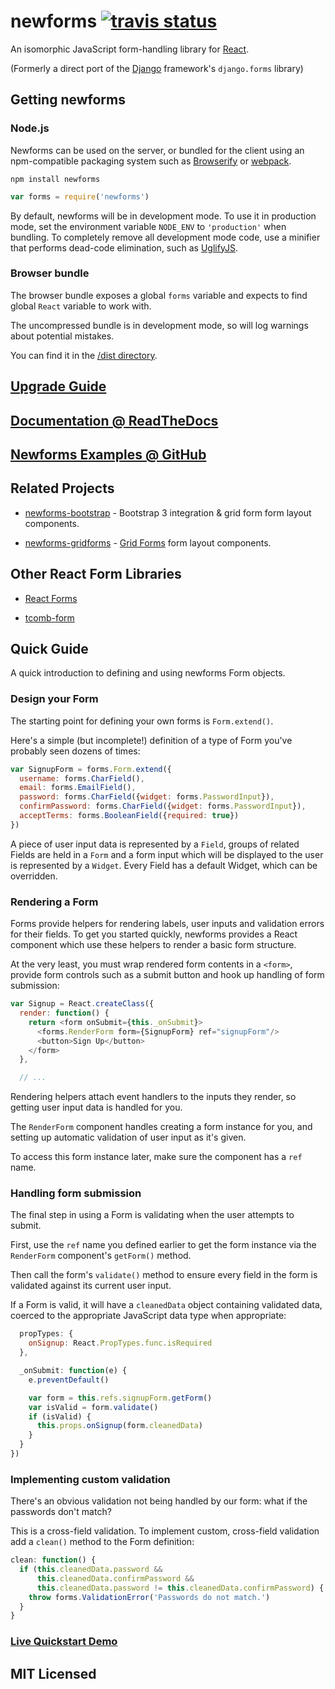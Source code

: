# newforms [![travis status](https://secure.travis-ci.org/insin/newforms.png)](http://travis-ci.org/insin/newforms)

An isomorphic JavaScript form-handling library for [React](http://facebook.github.io/react/).

(Formerly a direct port of the [Django](http://www.djangoproject.com) framework's `django.forms` library)

## Getting newforms

### Node.js

Newforms can be used on the server, or bundled for the client using an
npm-compatible packaging system such as [Browserify](http://browserify.org/) or
[webpack](http://webpack.github.io/).

```
npm install newforms
```

```javascript
var forms = require('newforms')
```

By default, newforms will be in development mode. To use it in production mode,
set the environment variable `NODE_ENV` to `'production'` when bundling. To
completely remove all development mode code, use a minifier that performs
dead-code elimination, such as [UglifyJS](https://github.com/mishoo/UglifyJS2).

### Browser bundle

The browser bundle exposes a global `forms` variable and expects to
find global `React` variable to work with.

The uncompressed bundle is in development mode, so will log warnings about
potential mistakes.

You can find it in the [/dist directory](https://github.com/insin/newforms/tree/v0.12.0/dist).

## [Upgrade Guide](https://github.com/insin/newforms/blob/react/UPGRADE_GUIDE.md#0120)

## [Documentation @ ReadTheDocs](http://newforms.readthedocs.org/en/v0.12.0/)

## [Newforms Examples @ GitHub](https://github.com/insin/newforms-examples)

## Related Projects

* [newforms-bootstrap](https://github.com/insin/newforms-bootstrap) - Bootstrap 3
  integration & grid form form layout components.

* [newforms-gridforms](https://github.com/insin/newforms-gridforms) -
  [Grid Forms](http://kumailht.com/gridforms/) form layout components.

## Other React Form Libraries

* [React Forms](https://github.com/prometheusresearch/react-forms)

* [tcomb-form](https://github.com/gcanti/tcomb-form)

## Quick Guide

A quick introduction to defining and using newforms Form objects.

### Design your Form

The starting point for defining your own forms is `Form.extend()`.

Here's a simple (but incomplete!) definition of a type of Form you've probably
seen dozens of times:

```javascript
var SignupForm = forms.Form.extend({
  username: forms.CharField(),
  email: forms.EmailField(),
  password: forms.CharField({widget: forms.PasswordInput}),
  confirmPassword: forms.CharField({widget: forms.PasswordInput}),
  acceptTerms: forms.BooleanField({required: true})
})
```

A piece of user input data is represented by a `Field`, groups
of related Fields are held in a `Form` and a form input which will
be displayed to the user is represented by a `Widget`. Every
Field has a default Widget, which can be overridden.

### Rendering a Form

Forms provide helpers for rendering labels, user inputs and validation errors
for their fields. To get you started quickly, newforms provides a React
component which use these helpers to render a basic form structure.

At the very least, you must wrap rendered form contents in a `<form>`,
provide form controls such as a submit button and hook up handling of form
submission:

```javascript
var Signup = React.createClass({
  render: function() {
    return <form onSubmit={this._onSubmit}>
      <forms.RenderForm form={SignupForm} ref="signupForm"/>
      <button>Sign Up</button>
    </form>
  },

  // ...
```

Rendering helpers attach event handlers to the inputs they render, so getting
user input data is handled for you.

The `RenderForm` component handles creating a form instance for you, and
setting up automatic validation of user input as it's given.

To access this form instance later, make sure the component has a `ref` name.

### Handling form submission

The final step in using a Form is validating when the user attempts to submit.

First, use the `ref` name you defined earlier to get the form instance via the
`RenderForm` component's `getForm()` method.

Then call the form's `validate()` method to ensure every field in the form is
validated against its current user input.

If a Form is valid, it will have a `cleanedData` object containing validated
data, coerced to the appropriate JavaScript data type when appropriate:

```javascript
  propTypes: {
    onSignup: React.PropTypes.func.isRequired
  },

  _onSubmit: function(e) {
    e.preventDefault()

    var form = this.refs.signupForm.getForm()
    var isValid = form.validate()
    if (isValid) {
      this.props.onSignup(form.cleanedData)
    }
  }
})
```

### Implementing custom validation

There's an obvious validation not being handled by our form: what if the
passwords don't match?

This is a cross-field validation. To implement custom, cross-field validation
add a `clean()` method to the Form definition:

```javascript
clean: function() {
  if (this.cleanedData.password &&
      this.cleanedData.confirmPassword &&
      this.cleanedData.password != this.cleanedData.confirmPassword) {
    throw forms.ValidationError('Passwords do not match.')
  }
}
```

### [Live Quickstart Demo](http://newforms.readthedocs.org/en/latest/quickstart.html#live-demo)

## MIT Licensed